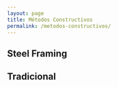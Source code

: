 ```yaml
---
layout: page
title: Métodos Constructivos
permalink: /metodos-constructivos/
---
```


Steel Framing
---


Tradicional
---